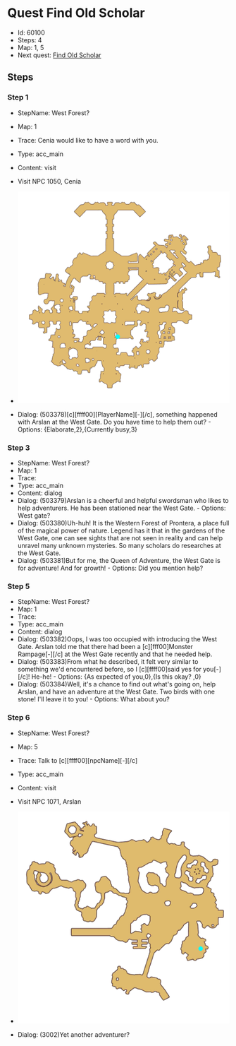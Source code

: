 # Quest Find Old Scholar

- Id: 60100
- Steps: 4
- Map: 1, 5
- Next quest: [Find Old Scholar](60001.md)

## Steps

### Step 1
- StepName:  West Forest?
- Map:  1
- Trace:  Cenia would like to have a word with you.
- Type:  acc_main
- Content:  visit
- Visit NPC 1050, Cenia

- ![images/60100_1.png](images/60100_1.png)
- Dialog: (503378)[c][ffff00][PlayerName][-][/c], something happened with Arslan at the West Gate. Do you have time to help them out? - Options: {Elaborate,2},{Currently busy,3}


### Step 3
- StepName:  West Forest?
- Map:  1
- Trace:  
- Type:  acc_main
- Content:  dialog
- Dialog: (503379)Arslan is a cheerful and helpful swordsman who likes to help adventurers. He has been stationed near the West Gate. - Options: West gate?
- Dialog: (503380)Uh-huh! It is the Western Forest of Prontera, a place full of the magical power of nature. Legend has it that in the gardens of the West Gate, one can see sights that are not seen in reality and can help unravel many unknown mysteries. So many scholars do researches at the West Gate.
- Dialog: (503381)But for me, the Queen of Adventure, the West Gate is for adventure! And for growth! - Options: Did you mention help?


### Step 5
- StepName:  West Forest?
- Map:  1
- Trace:  
- Type:  acc_main
- Content:  dialog
- Dialog: (503382)Oops, I was too occupied with introducing the West Gate. Arslan told me that there had been a [c][fff00]Monster Rampage[-][/c] at the West Gate recently and that he needed help.
- Dialog: (503383)From what he described, it felt very similar to something we'd encountered before, so I [c][ffff00]said yes for you[-][/c]! He-he! - Options: {As expected of you,0},{Is this okay? ,0}
- Dialog: (503384)Well, it's a chance to find out what's going on, help Arslan, and have an adventure at the West Gate. Two birds with one stone! I'll leave it to you! - Options: What about you?


### Step 6
- StepName:  West Forest?
- Map:  5
- Trace:  Talk to [c][ffff00][npcName][-][/c]
- Type:  acc_main
- Content:  visit
- Visit NPC 1071, Arslan

- ![images/60100_6.png](images/60100_6.png)
- Dialog: (3002)Yet another adventurer?


